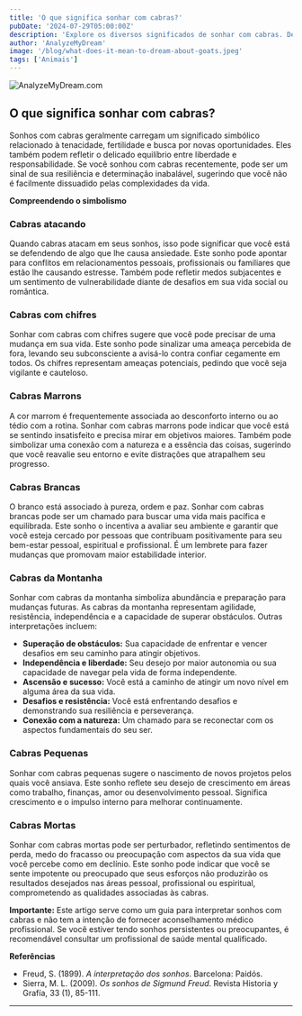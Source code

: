 ```yaml
---
title: 'O que significa sonhar com cabras?'
pubDate: '2024-07-29T05:00:00Z'
description: 'Explore os diversos significados de sonhar com cabras. Descubra o que cabras mortas, cabras marrons, cabras brancas e muito mais simbolizam em seus sonhos.'
author: 'AnalyzeMyDream'
image: '/blog/what-does-it-mean-to-dream-about-goats.jpeg'
tags: ['Animais']
---
```


![AnalyzeMyDream.com](/blog/what-does-it-mean-to-dream-about-goats.jpeg)

## O que significa sonhar com cabras?

Sonhos com cabras geralmente carregam um significado simbólico relacionado à tenacidade, fertilidade e busca por novas oportunidades. Eles também podem refletir o delicado equilíbrio entre liberdade e responsabilidade. Se você sonhou com cabras recentemente, pode ser um sinal de sua resiliência e determinação inabalável, sugerindo que você não é facilmente dissuadido pelas complexidades da vida.

**Compreendendo o simbolismo**

### Cabras atacando

Quando cabras atacam em seus sonhos, isso pode significar que você está se defendendo de algo que lhe causa ansiedade. Este sonho pode apontar para conflitos em relacionamentos pessoais, profissionais ou familiares que estão lhe causando estresse. Também pode refletir medos subjacentes e um sentimento de vulnerabilidade diante de desafios em sua vida social ou romântica.

### Cabras com chifres

Sonhar com cabras com chifres sugere que você pode precisar de uma mudança em sua vida. Este sonho pode sinalizar uma ameaça percebida de fora, levando seu subconsciente a avisá-lo contra confiar cegamente em todos. Os chifres representam ameaças potenciais, pedindo que você seja vigilante e cauteloso.

### Cabras Marrons

A cor marrom é frequentemente associada ao desconforto interno ou ao tédio com a rotina. Sonhar com cabras marrons pode indicar que você está se sentindo insatisfeito e precisa mirar em objetivos maiores. Também pode simbolizar uma conexão com a natureza e a essência das coisas, sugerindo que você reavalie seu entorno e evite distrações que atrapalhem seu progresso.

### Cabras Brancas

O branco está associado à pureza, ordem e paz. Sonhar com cabras brancas pode ser um chamado para buscar uma vida mais pacífica e equilibrada. Este sonho o incentiva a avaliar seu ambiente e garantir que você esteja cercado por pessoas que contribuam positivamente para seu bem-estar pessoal, espiritual e profissional. É um lembrete para fazer mudanças que promovam maior estabilidade interior.

### Cabras da Montanha

Sonhar com cabras da montanha simboliza abundância e preparação para mudanças futuras. As cabras da montanha representam agilidade, resistência, independência e a capacidade de superar obstáculos. Outras interpretações incluem:

- **Superação de obstáculos:** Sua capacidade de enfrentar e vencer desafios em seu caminho para atingir objetivos.
- **Independência e liberdade:** Seu desejo por maior autonomia ou sua capacidade de navegar pela vida de forma independente.
- **Ascensão e sucesso:** Você está a caminho de atingir um novo nível em alguma área da sua vida.
- **Desafios e resistência:** Você está enfrentando desafios e demonstrando sua resiliência e perseverança.
- **Conexão com a natureza:** Um chamado para se reconectar com os aspectos fundamentais do seu ser.

### Cabras Pequenas

Sonhar com cabras pequenas sugere o nascimento de novos projetos pelos quais você ansiava. Este sonho reflete seu desejo de crescimento em áreas como trabalho, finanças, amor ou desenvolvimento pessoal. Significa crescimento e o impulso interno para melhorar continuamente.

### Cabras Mortas

Sonhar com cabras mortas pode ser perturbador, refletindo sentimentos de perda, medo do fracasso ou preocupação com aspectos da sua vida que você percebe como em declínio. Este sonho pode indicar que você se sente impotente ou preocupado que seus esforços não produzirão os resultados desejados nas áreas pessoal, profissional ou espiritual, comprometendo as qualidades associadas às cabras. 

**Importante:** Este artigo serve como um guia para interpretar sonhos com cabras e não tem a intenção de fornecer aconselhamento médico profissional. Se você estiver tendo sonhos persistentes ou preocupantes, é recomendável consultar um profissional de saúde mental qualificado. 

**Referências**

* Freud, S. (1899). *A interpretação dos sonhos*. Barcelona: Paidós.
* Sierra, M. L. (2009). *Os sonhos de Sigmund Freud*. Revista Historia y Grafía, 33 (1), 85-111.

---